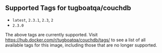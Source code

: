 ## Supported Tags for tugboatqa/couchdb

* `latest`, `2.3.1`, `2.3`, `2`
* `2.3.0`

The above tags are currently supported. Visit https://hub.docker.com/r/tugboatqa/couchdb/tags/ to see a list of all available tags for this image, including those that are no longer supported.
